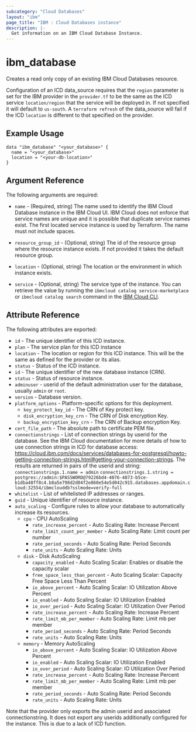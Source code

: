 ```yaml
---
subcategory: "Cloud Databases"
layout: "ibm"
page_title: "IBM : Cloud Databases instance"
description: |-
  Get information on an IBM Cloud Database Instance.
---
```


# ibm\_database

Creates a read only copy of an existing IBM Cloud Databases resource.  

Configuration of an ICD data_source requires that the `region` parameter is set for the IBM provider in the `provider.tf` to be the same as the ICD service `location/region` that the service will be deployed in. If not specified it will default to `us-south`. A `terraform refresh` of the data_source will fail if the ICD `location` is  different to that specified on the provider.  

## Example Usage

```hcl
data "ibm_database" "<your_database>" {
  name = "<your_database>"
  location = "<your-db-location>"
}
```

## Argument Reference

The following arguments are required:

* `name` - (Required, string) The name used to identify the IBM Cloud Database instance in the IBM Cloud UI. IBM Cloud does not enforce that service names are unique and it is possible that duplicate service names exist. The first located service instance is used by Terraform. The name must not include spaces.

* `resource_group_id` - (Optional, string) The id of the resource group where the resource instance exists. If not provided it takes the default resource group.

* `location` - (Optional, string) The location or the environment in which instance exists.

* `service` - (Optional, string) The service type of the instance. You can retrieve the value by running the `ibmcloud catalog service-marketplace` or `ibmcloud catalog search` command in the [IBM Cloud CLI](https://cloud.ibm.com/docs/cli?topic=cloud-cli-getting-started).

## Attribute Reference

The following attributes are exported:

* `id` - The unique identifier of this ICD instance.
* `plan` - The service plan for this ICD instance
* `location` - The location or region for this ICD instance. This will be the same as defined for the provider or its alias.
* `status` - Status of the ICD instance.
* `id` - The unique identifier of the new database instance (CRN).
* `status` - Status of resource instance.
* `adminuser` - userid of the default administration user for the database, usually `admin` or `root`.
* `version` - Database version.
* `platform_options` - Platform-specific options for this deployment.
  * `key_protect_key_id` - The CRN of Key protect key.
  * `disk_encryption_key_crn` - The CRN of Disk encryption Key.
  * `backup_encryption_key_crn` - The CRN of Backup encryption Key.
* `cert_file_path` - The absolute path to certificate PEM file.
* `connectionstrings` - List of connection strings by userid for the database. See the IBM Cloud documentation for more details of how to use connection strings in ICD for database access: https://cloud.ibm.com/docs/services/databases-for-postgresql/howto-getting-connection-strings.html#getting-your-connection-strings. The results are returned in pairs of the userid and string:
  `connectionstrings.1.name = admin`
  `connectionstrings.1.string = postgres://admin:$PASSWORD@79226bd4-4076-4873-b5ce-b1dba48ff8c4.b8a5e798d2d04f2e860e54e5d042c915.databases.appdomain.cloud:32554/ibmclouddb?sslmode=verify-full`
* `whitelist` - List of whitelisted IP addresses or ranges.
* `guid` - Unique identifier of resource instance.
* `auto_scaling` -  Configure rules to allow your database to automatically increase its resources.
  * `cpu` - CPU AutoScaling
    * `rate_increase_percent` - Auto Scaling Rate: Increase Percent
    * `rate_limit_count_per_member` - Auto Scaling Rate: Limit count per number
    * `rate_period_seconds` - Auto Scaling Rate: Period Seconds
    * `rate_units` - Auto Scaling Rate: Units
  * `disk` - Disk AutoScaling
    * `capacity_enabled` - Auto Scaling Scalar: Enables or disable the capacity scalar
    * `free_space_less_than_percent` - Auto Scaling Scalar: Capacity Free Space Less Than Percent
    * `io_above_percent` - Auto Scaling Scalar: IO Utilization Above Percent
    * `io_enabled` - Auto Scaling Scalar: IO Utilization Enabled
    * `io_over_period` - Auto Scaling Scalar: IO Utilization Over Period
    * `rate_increase_percent` - Auto Scaling Rate: Increase Percent
    * `rate_limit_mb_per_member` - Auto Scaling Rate: Limit mb per member
    * `rate_period_seconds` - Auto Scaling Rate: Period Seconds
    * `rate_units` - Auto Scaling Rate: Units
  * `memory` - Memory AutoScaling
    * `io_above_percent` - Auto Scaling Scalar: IO Utilization Above Percent
    * `io_enabled` - Auto Scaling Scalar: IO Utilization Enabled
    * `io_over_period` - Auto Scaling Scalar: IO Utilization Over Period
    * `rate_increase_percent` - Auto Scaling Rate: Increase Percent
    * `rate_limit_mb_per_member` - Auto Scaling Rate: Limit mb per member
    * `rate_period_seconds` - Auto Scaling Rate: Period Seconds
    * `rate_units` - Auto Scaling Rate: Units

Note that the provider only exports the admin userid and associated connectionstring. It does not export any userids additionally configured for the instance. This is due to a lack of ICD function.


